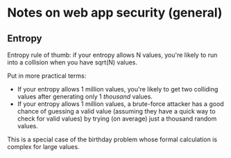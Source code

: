 # Notes on web app security (general)


## Entropy

Entropy rule of thumb: if your entropy allows N values, you're likely to run into a collision when you have sqrt(N) values.

Put in more practical terms:

  - If your entropy allows 1 million values, you're likely to get two colliding values after generating only 1 _thousand_ values.
  - If your entropy allows 1 million values, a brute-force attacker has a good chance of guessing a valid value (assuming they have a quick way to check for valid values) by trying (on average) just a thousand random values.

This is a special case of the birthday problem whose formal calculation is complex for large values.
